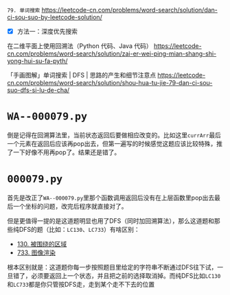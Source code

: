 
`79. 单词搜索` https://leetcode-cn.com/problems/word-search/solution/dan-ci-sou-suo-by-leetcode-solution/
- [x] 方法一：深度优先搜索

在二维平面上使用回溯法（Python 代码、Java 代码） https://leetcode-cn.com/problems/word-search/solution/zai-er-wei-ping-mian-shang-shi-yong-hui-su-fa-pyth/

「手画图解」单词搜索 | DFS | 思路的产生和细节注意点 https://leetcode-cn.com/problems/word-search/solution/shou-hua-tu-jie-79-dan-ci-sou-suo-dfs-si-lu-de-cha/

# `WA--000079.py`

倒是记得在回溯算法里，当前状态返回后要做相应改变的。比如这里`currArr`最后一个元素在返回后应该再pop出去，但第一遍写的时候感觉这题应该比较特殊，推了一下好像不用再pop了。结果还是错了。

# `000079.py`

首先是改正了`WA--000079.py`里那个函数调用返回后没有在上层函数里pop出去最后一个坐标的问题，改完后程序就直接对了。

但是更值得一提的是这道题明显也用了DFS（同时加回溯算法），那么这道题和那些纯DFS的题（比如：`LC130`、`LC733`）有啥区别：
- [130. 被围绕的区域](https://leetcode-cn.com/problems/surrounded-regions/)
- [733. 图像渲染](https://leetcode-cn.com/problems/flood-fill/)

根本区别就是：这道题你每一步按照题目里给定的字符串不断通过DFS往下试，一旦错了，必须要返回上一个状态，并且把之前的选择取消掉。而纯DFS比如`LC130`和`LC733`都是你只管按DFS走，走到某个走不下去的位置
